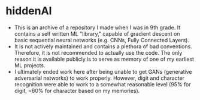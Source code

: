 # hiddenAI
* This is an archive of a repository I made when I was in 9th grade. It contains a self written ML "library," capable of gradient descent on basic sequential neural networks (e.g. CNNs, Fully Connected Layers). 
* It is not actively maintained and contains a plethora of bad conventions. Therefore, it is not recommended to actually use the code. The only reason it is available publicly is to serve as memory of one of my earliest ML projects.
* I ultimately ended work here after being unable to get GANs (generative adversarial networks) to work properly. However, digit and character recognition were able to work to a somewhat reasonable level (95% for digit, ~60% for character based on my memories).
